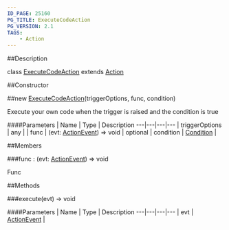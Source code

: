 ```yaml
---
ID_PAGE: 25160
PG_TITLE: ExecuteCodeAction
PG_VERSION: 2.1
TAGS:
    - Action
---
```

##Description

class [ExecuteCodeAction](/classes/2.2-alpha/ExecuteCodeAction) extends [Action](/classes/2.2-alpha/Action)



##Constructor

##new [ExecuteCodeAction](/classes/2.2-alpha/ExecuteCodeAction)(triggerOptions, func, condition)

Execute your own code when the trigger is raised and the condition is true

####Parameters
 | Name | Type | Description
---|---|---|---
 | triggerOptions | any | 
 | func | (evt: [ActionEvent](/classes/2.2-alpha/ActionEvent)) =&gt; void | 
optional | condition | [Condition](/classes/2.2-alpha/Condition) | 

##Members

###func : (evt: [ActionEvent](/classes/2.2-alpha/ActionEvent)) =&gt; void

Func

##Methods

###execute(evt) &rarr; void



####Parameters
 | Name | Type | Description
---|---|---|---
 | evt | [ActionEvent](/classes/2.2-alpha/ActionEvent) | 

